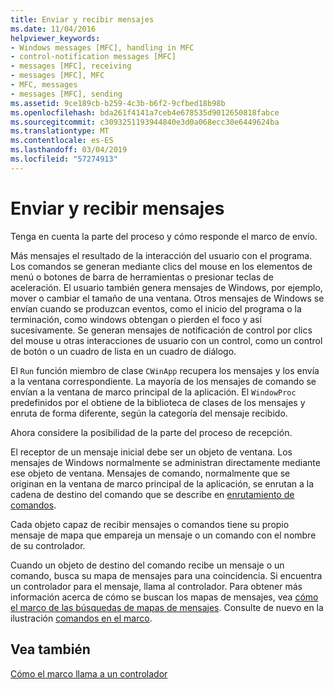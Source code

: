 ```yaml
---
title: Enviar y recibir mensajes
ms.date: 11/04/2016
helpviewer_keywords:
- Windows messages [MFC], handling in MFC
- control-notification messages [MFC]
- messages [MFC], receiving
- messages [MFC], MFC
- MFC, messages
- messages [MFC], sending
ms.assetid: 9ce189cb-b259-4c3b-b6f2-9cfbed18b98b
ms.openlocfilehash: bda261f4141a7ceb4e678535d9012650818fabce
ms.sourcegitcommit: c3093251193944840e3d0a068ecc30e6449624ba
ms.translationtype: MT
ms.contentlocale: es-ES
ms.lasthandoff: 03/04/2019
ms.locfileid: "57274913"
---
```

# <a name="message-sending-and-receiving"></a>Enviar y recibir mensajes

Tenga en cuenta la parte del proceso y cómo responde el marco de envío.

Más mensajes el resultado de la interacción del usuario con el programa. Los comandos se generan mediante clics del mouse en los elementos de menú o botones de barra de herramientas o presionar teclas de aceleración. El usuario también genera mensajes de Windows, por ejemplo, mover o cambiar el tamaño de una ventana. Otros mensajes de Windows se envían cuando se produzcan eventos, como el inicio del programa o la terminación, como windows obtengan o pierden el foco y así sucesivamente. Se generan mensajes de notificación de control por clics del mouse u otras interacciones de usuario con un control, como un control de botón o un cuadro de lista en un cuadro de diálogo.

El `Run` función miembro de clase `CWinApp` recupera los mensajes y los envía a la ventana correspondiente. La mayoría de los mensajes de comando se envían a la ventana de marco principal de la aplicación. El `WindowProc` predefinidos por el obtiene de la biblioteca de clases de los mensajes y enruta de forma diferente, según la categoría del mensaje recibido.

Ahora considere la posibilidad de la parte del proceso de recepción.

El receptor de un mensaje inicial debe ser un objeto de ventana. Los mensajes de Windows normalmente se administran directamente mediante ese objeto de ventana. Mensajes de comando, normalmente que se originan en la ventana de marco principal de la aplicación, se enrutan a la cadena de destino del comando que se describe en [enrutamiento de comandos](../mfc/command-routing.md).

Cada objeto capaz de recibir mensajes o comandos tiene su propio mensaje de mapa que empareja un mensaje o un comando con el nombre de su controlador.

Cuando un objeto de destino del comando recibe un mensaje o un comando, busca su mapa de mensajes para una coincidencia. Si encuentra un controlador para el mensaje, llama al controlador. Para obtener más información acerca de cómo se buscan los mapas de mensajes, vea [cómo el marco de las búsquedas de mapas de mensajes](../mfc/how-the-framework-searches-message-maps.md). Consulte de nuevo en la ilustración [comandos en el marco](../mfc/user-interface-objects-and-command-ids.md).

## <a name="see-also"></a>Vea también

[Cómo el marco llama a un controlador](../mfc/how-the-framework-calls-a-handler.md)
